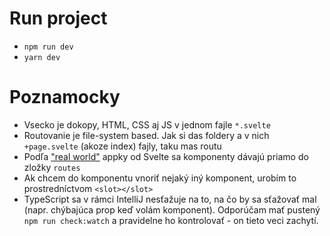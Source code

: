 # Run project

- `npm run dev`
- `yarn dev`

# Poznamocky #
- Vsecko je dokopy, HTML, CSS aj JS v jednom fajle `*.svelte`
- Routovanie je file-system based. Jak si das foldery a v nich `+page.svelte` (akoze index) fajly, taku mas routu
- Podľa ["real world"](https://github.com/sveltejs/realworld) appky od Svelte sa komponenty dávajú priamo do zložky `routes`
- Ak chcem do komponentu vnoriť nejaký iný komponent, urobím to prostredníctvom `<slot></slot>`
- TypeScript sa v rámci IntelliJ nesťažuje na to, na čo by sa sťažovať mal (napr. chýbajúca prop keď volám komponent). Odporúčam mať pustený `npm run check:watch` a pravidelne ho kontrolovať - on tieto veci zachytí.
